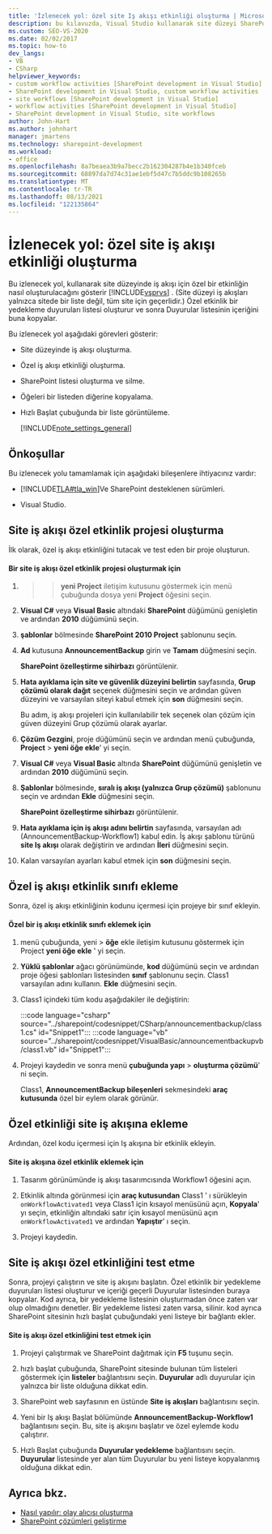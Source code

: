 ```yaml
---
title: 'İzlenecek yol: özel site Iş akışı etkinliği oluşturma | Microsoft Docs'
description: bu kılavuzda, Visual Studio kullanarak site düzeyi SharePoint iş akışı için özel etkinlik oluşturma bölümüne bakın.
ms.custom: SEO-VS-2020
ms.date: 02/02/2017
ms.topic: how-to
dev_langs:
- VB
- CSharp
helpviewer_keywords:
- custom workflow activities [SharePoint development in Visual Studio]
- SharePoint development in Visual Studio, custom workflow activities
- site workflows [SharePoint development in Visual Studio]
- workflow activities [SharePoint development in Visual Studio]
- SharePoint development in Visual Studio, site workflows
author: John-Hart
ms.author: johnhart
manager: jmartens
ms.technology: sharepoint-development
ms.workload:
- office
ms.openlocfilehash: 8a7beaea3b9a7becc2b162304287b4e1b340fceb
ms.sourcegitcommit: 68897da7d74c31ae1ebf5d47c7b5ddc9b108265b
ms.translationtype: MT
ms.contentlocale: tr-TR
ms.lasthandoff: 08/13/2021
ms.locfileid: "122135864"
---
```

# <a name="walkthrough-create-a-custom-site-workflow-activity"></a>İzlenecek yol: özel site iş akışı etkinliği oluşturma
  Bu izlenecek yol, kullanarak site düzeyinde iş akışı için özel bir etkinliğin nasıl oluşturulacağını gösterir [!INCLUDE[vsprvs](../sharepoint/includes/vsprvs-md.md)] . (Site düzeyi iş akışları yalnızca sitede bir liste değil, tüm site için geçerlidir.) Özel etkinlik bir yedekleme duyuruları listesi oluşturur ve sonra Duyurular listesinin içeriğini buna kopyalar.

 Bu izlenecek yol aşağıdaki görevleri gösterir:

- Site düzeyinde iş akışı oluşturma.

- Özel iş akışı etkinliği oluşturma.

- SharePoint listesi oluşturma ve silme.

- Öğeleri bir listeden diğerine kopyalama.

- Hızlı Başlat çubuğunda bir liste görüntüleme.

  [!INCLUDE[note_settings_general](../sharepoint/includes/note-settings-general-md.md)]

## <a name="prerequisites"></a>Önkoşullar
 Bu izlenecek yolu tamamlamak için aşağıdaki bileşenlere ihtiyacınız vardır:

- [!INCLUDE[TLA#tla_win](../sharepoint/includes/tlasharptla-win-md.md)]Ve SharePoint desteklenen sürümleri.

- Visual Studio.

## <a name="create-a-site-workflow-custom-activity-project"></a>Site iş akışı özel etkinlik projesi oluşturma
 İlk olarak, özel iş akışı etkinliğini tutacak ve test eden bir proje oluşturun.

#### <a name="to-create-a-site-workflow-custom-activity-project"></a>Bir site iş akışı özel etkinlik projesi oluşturmak için

1.   >    >  **yeni Project** iletişim kutusunu göstermek için menü çubuğunda dosya yeni **Project** öğesini seçin.

2. **Visual C#** veya **Visual Basic** altındaki **SharePoint** düğümünü genişletin ve ardından **2010** düğümünü seçin.

3. **şablonlar** bölmesinde **SharePoint 2010 Project** şablonunu seçin.

4. **Ad** kutusuna **AnnouncementBackup** girin ve **Tamam** düğmesini seçin.

     **SharePoint özelleştirme sihirbazı** görüntülenir.

5. **Hata ayıklama için site ve güvenlik düzeyini belirtin** sayfasında, **Grup çözümü olarak dağıt** seçenek düğmesini seçin ve ardından güven düzeyini ve varsayılan siteyi kabul etmek için **son** düğmesini seçin.

     Bu adım, iş akışı projeleri için kullanılabilir tek seçenek olan çözüm için güven düzeyini Grup çözümü olarak ayarlar.

6. **Çözüm Gezgini**, proje düğümünü seçin ve ardından menü çubuğunda, **Project**  >  **yeni öğe ekle**' yi seçin.

7. **Visual C#** veya **Visual Basic** altında **SharePoint** düğümünü genişletin ve ardından **2010** düğümünü seçin.

8. **Şablonlar** bölmesinde, **sıralı iş akışı (yalnızca Grup çözümü)** şablonunu seçin ve ardından **Ekle** düğmesini seçin.

     **SharePoint özelleştirme sihirbazı** görüntülenir.

9. **Hata ayıklama için iş akışı adını belirtin** sayfasında, varsayılan adı (AnnouncementBackup-Workflow1) kabul edin. İş akışı şablonu türünü **site Iş akışı** olarak değiştirin ve ardından **İleri** düğmesini seçin.

10. Kalan varsayılan ayarları kabul etmek için **son** düğmesini seçin.

## <a name="add-a-custom-workflow-activity-class"></a>Özel iş akışı etkinlik sınıfı ekleme
 Sonra, özel iş akışı etkinliğinin kodunu içermesi için projeye bir sınıf ekleyin.

#### <a name="to-add-a-custom-workflow-activity-class"></a>Özel bir iş akışı etkinlik sınıfı eklemek için

1. menü çubuğunda, yeni   >  **öğe** ekle iletişim kutusunu göstermek için Project **yeni öğe ekle** ' yi seçin.

2. **Yüklü şablonlar** ağacı görünümünde, **kod** düğümünü seçin ve ardından proje öğesi şablonları listesinden **sınıf** şablonunu seçin. Class1 varsayılan adını kullanın. **Ekle** düğmesini seçin.

3. Class1 içindeki tüm kodu aşağıdakiler ile değiştirin:

     :::code language="csharp" source="../sharepoint/codesnippet/CSharp/announcementbackup/class1.cs" id="Snippet1":::
     :::code language="vb" source="../sharepoint/codesnippet/VisualBasic/announcementbackupvb/class1.vb" id="Snippet1":::

4. Projeyi kaydedin ve sonra menü **çubuğunda yapı**  >  **oluşturma çözümü**' ni seçin.

     Class1, **AnnouncementBackup bileşenleri** sekmesindeki **araç kutusunda** özel bir eylem olarak görünür.

## <a name="add-the-custom-activity-to-the-site-workflow"></a>Özel etkinliği site iş akışına ekleme
 Ardından, özel kodu içermesi için Iş akışına bir etkinlik ekleyin.

#### <a name="to-add-a-custom-activity-to-the-site-workflow"></a>Site iş akışına özel etkinlik eklemek için

1. Tasarım görünümünde iş akışı tasarımcısında Workflow1 öğesini açın.

2. Etkinlik altında görünmesi için **araç kutusundan** Class1 ' ı sürükleyin `onWorkflowActivated1` veya Class1 için kısayol menüsünü açın, **Kopyala**' yı seçin, etkinliğin altındaki satır için kısayol menüsünü açın `onWorkflowActivated1` ve ardından **Yapıştır**' ı seçin.

3. Projeyi kaydedin.

## <a name="test-the-site-workflow-custom-activity"></a>Site iş akışı özel etkinliğini test etme
 Sonra, projeyi çalıştırın ve site iş akışını başlatın. Özel etkinlik bir yedekleme duyuruları listesi oluşturur ve içeriği geçerli Duyurular listesinden buraya kopyalar. Kod ayrıca, bir yedekleme listesinin oluşturmadan önce zaten var olup olmadığını denetler. Bir yedekleme listesi zaten varsa, silinir. kod ayrıca SharePoint sitesinin hızlı başlat çubuğundaki yeni listeye bir bağlantı ekler.

#### <a name="to-test-the-site-workflow-custom-activity"></a>Site iş akışı özel etkinliğini test etmek için

1. Projeyi çalıştırmak ve SharePoint dağıtmak için **F5** tuşunu seçin.

2. hızlı başlat çubuğunda, SharePoint sitesinde bulunan tüm listeleri göstermek için **listeler** bağlantısını seçin. **Duyurular** adlı duyurular için yalnızca bir liste olduğuna dikkat edin.

3. SharePoint web sayfasının en üstünde **Site iş akışları** bağlantısını seçin.

4. Yeni bir Iş akışı Başlat bölümünde **AnnouncementBackup-Workflow1** bağlantısını seçin. Bu, site iş akışını başlatır ve özel eylemde kodu çalıştırır.

5. Hızlı Başlat çubuğunda **Duyurular yedekleme** bağlantısını seçin. **Duyurular** listesinde yer alan tüm Duyurular bu yeni listeye kopyalanmış olduğuna dikkat edin.

## <a name="see-also"></a>Ayrıca bkz.
- [Nasıl yapılır: olay alıcısı oluşturma](../sharepoint/how-to-create-an-event-receiver.md)
- [SharePoint çözümleri geliştirme](../sharepoint/developing-sharepoint-solutions.md)
